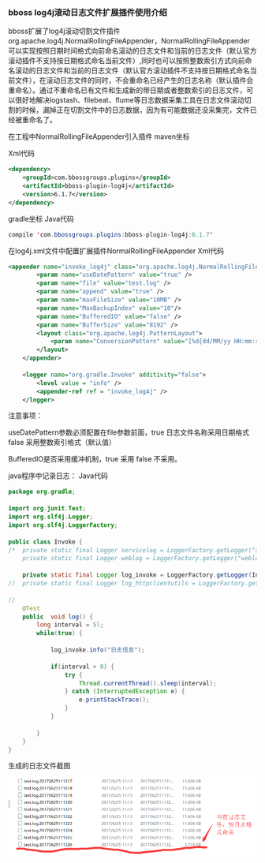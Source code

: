 ### bboss log4j滚动日志文件扩展插件使用介绍

bboss扩展了log4j滚动切割文件插件org.apache.log4j.NormalRollingFileAppender，NormalRollingFileAppender可以实现按照日期时间格式向前命名滚动的日志文件和当前的日志文件（默认官方滚动插件不支持按日期格式命名当前文件）,同时也可以按照整数索引方式向前命名滚动的日志文件和当前的日志文件（默认官方滚动插件不支持按日期格式命名当前文件），在滚动日志文件的同时，不会重命名已经产生的日志名称（默认插件会重命名）。通过不重命名已有文件和生成新的带日期或者整数索引的日志文件，可以很好地解决logstash、filebeat、flume等日志数据采集工具在日志文件滚动切割的时候，漏掉正在切割文件中的日志数据，因为有可能数据还没采集完，文件已经被重命名了。

在工程中NormalRollingFileAppender引入插件
maven坐标

Xml代码

```xml
<dependency>  
    <groupId>com.bbossgroups.plugins</groupId>  
    <artifactId>bboss-plugin-log4j</artifactId>  
    <version>6.1.7</version>  
</dependency>
```

gradle坐标
Java代码

```java
compile 'com.bbossgroups.plugins:bboss-plugin-log4j:6.1.7'  
```

在log4j.xml文件中配置扩展插件NormalRollingFileAppender
Xml代码 

```xml
<appender name="invoke_log4j" class="org.apache.log4j.NormalRollingFileAppender">  
        <param name="useDatePattern" value="true" />  
        <param name="file" value="test.log" />  
        <param name="append" value="true" />  
        <param name="maxFileSize" value="10MB" />  
        <param name="MaxBackupIndex" value="10"/>  
        <param name="BufferedIO" value="false" />  
        <param name="BufferSize" value="8192" />  
        <layout class="org.apache.log4j.PatternLayout">  
            <param name="ConversionPattern" value="[%d{dd/MM/yy HH:mm:ss:sss z}] %t %5p %c{2}: %m%n" />  
        </layout>  
    </appender>  
  
    <logger name="org.gradle.Invoke" additivity="false">  
        <level value = "info" />  
        <appender-ref ref = "invoke_log4j" />  
    </logger>  
```

注意事项：

useDatePattern参数必须配置在file参数前面，true 日志文件名称采用日期格式 false 采用整数索引格式（默认值）

BufferedIO是否采用缓冲机制，true 采用 false 不采用。

java程序中记录日志：
Java代码

```java
package org.gradle;  
  
import org.junit.Test;  
import org.slf4j.Logger;  
import org.slf4j.LoggerFactory;  
  
public class Invoke {  
/*  private static final Logger servicelog = LoggerFactory.getLogger("servicelog"); 
    private static final Logger weblog = LoggerFactory.getLogger("weblog");*/  
      
    private static final Logger log_invoke = LoggerFactory.getLogger(Invoke.class);  
//  private static final Logger log_httpclientutils = LoggerFactory.getLogger(HttpClientUtils.class);  
  
//    
    @Test  
    public  void log() {  
        long interval = 5l;  
        while(true) {  
          
            log_invoke.info("日志信息");  
          
            if(interval > 0) {  
                try {  
                    Thread.currentThread().sleep(interval);  
                } catch (InterruptedException e) {  
                    e.printStackTrace();  
                }  
            }  
  
        }  
    }     
}  
```

生成的日志文件截图

![](images/bboss/614f6346-80f8-3eb6-8b15-bd31c37eed07.png)

